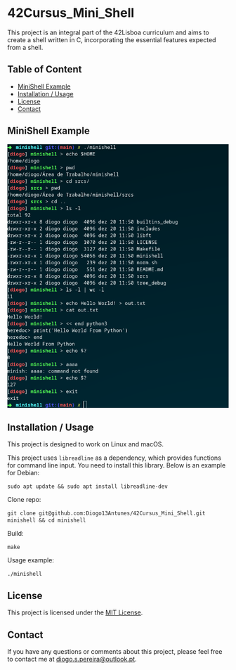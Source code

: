 # 42Cursus_Mini_Shell

This project is an integral part of the 42Lisboa curriculum and aims to create a shell written in C, incorporating the essential features expected from a shell.

## Table of Content

* [MiniShell Example](#MiniShell-Example)
* [Installation / Usage](#installation--usage)
* [License](#license)
* [Contact](#contact)

## MiniShell Example

![MiniShell](https://github.com/Diogo13Antunes/42Cursus_Mini_Shell/blob/main/imgs/minishell_example.png)

## Installation / Usage

This project is designed to work on Linux and macOS.

This project uses `libreadline` as a dependency, which provides functions for command line input. You need to install this library. Below is an example for Debian:
```shell
sudo apt update && sudo apt install libreadline-dev
```

Clone repo:
```shell
git clone git@github.com:Diogo13Antunes/42Cursus_Mini_Shell.git minishell && cd minishell
```
Build:
```shell
make
```
Usage example:
```shell
./minishell
```

## License

This project is licensed under the [MIT License](https://github.com/Diogo13Antunes/42Cursus_Mini_Shell/blob/main/LICENSE).

## Contact

If you have any questions or comments about this project, please feel free to contact me at diogo.s.pereira@outlook.pt.
